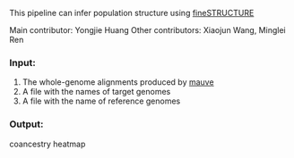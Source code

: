 This pipeline can infer population structure using [fineSTRUCTURE](https://people.maths.bris.ac.uk/~madjl/finestructure/finestructure_info.html)

Main contributor: Yongjie Huang
Other contributors: Xiaojun Wang, Minglei Ren

### Input:
1. The whole-genome alignments produced by [mauve](http://darlinglab.org/mauve/user-guide/mauvealigner.html)
2. A file with the names of target genomes
3. A file with the name of reference genomes

### Output:
coancestry heatmap

